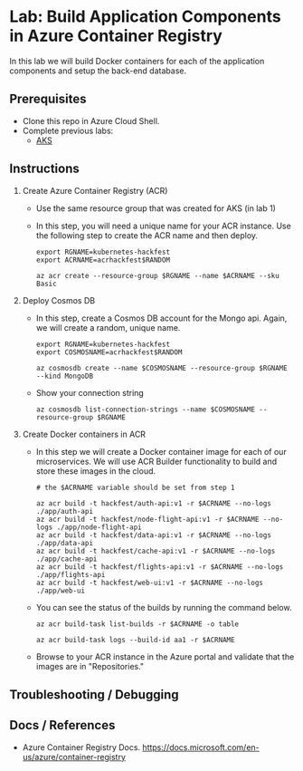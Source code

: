 # Lab: Build Application Components in Azure Container Registry

In this lab we will build Docker containers for each of the application components and setup the back-end database. 

## Prerequisites 

* Clone this repo in Azure Cloud Shell.
* Complete previous labs:
    * [AKS](../create-aks-cluster/README.md)

## Instructions

1. Create Azure Container Registry (ACR)
    * Use the same resource group that was created for AKS (in lab 1)
    * In this step, you will need a unique name for your ACR instance. Use the following step to create the ACR name and then deploy.

        ```
        export RGNAME=kubernetes-hackfest
        export ACRNAME=acrhackfest$RANDOM

        az acr create --resource-group $RGNAME --name $ACRNAME --sku Basic
        ```

2. Deploy Cosmos DB
    * In this step, create a Cosmos DB account for the Mongo api. Again, we will create a random, unique name.
        
        ```
        export RGNAME=kubernetes-hackfest
        export COSMOSNAME=acrhackfest$RANDOM

        az cosmosdb create --name $COSMOSNAME --resource-group $RGNAME --kind MongoDB
        ```
    
    * Show your connection string

        ```
        az cosmosdb list-connection-strings --name $COSMOSNAME --resource-group $RGNAME
        ```
 

3. Create Docker containers in ACR
    * In this step we will create a Docker container image for each of our microservices. We will use ACR Builder functionality to build and store these images in the cloud. 

        ```
        # the $ACRNAME variable should be set from step 1

        az acr build -t hackfest/auth-api:v1 -r $ACRNAME --no-logs ./app/auth-api
        az acr build -t hackfest/node-flight-api:v1 -r $ACRNAME --no-logs ./app/node-flight-api
        az acr build -t hackfest/data-api:v1 -r $ACRNAME --no-logs ./app/data-api
        az acr build -t hackfest/cache-api:v1 -r $ACRNAME --no-logs ./app/cache-api
        az acr build -t hackfest/flights-api:v1 -r $ACRNAME --no-logs ./app/flights-api
        az acr build -t hackfest/web-ui:v1 -r $ACRNAME --no-logs ./app/web-ui
        ```

    * You can see the status of the builds by running the command below.
        
        ```
        az acr build-task list-builds -r $ACRNAME -o table

        az acr build-task logs --build-id aa1 -r $ACRNAME
        ```
    
    * Browse to your ACR instance in the Azure portal and validate that the images are in "Repositories." 


## Troubleshooting / Debugging


## Docs / References

* Azure Container Registry Docs. https://docs.microsoft.com/en-us/azure/container-registry 